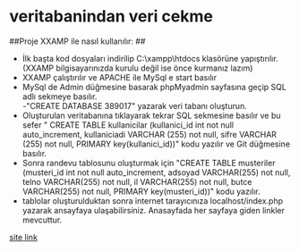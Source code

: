 # veritabanindan veri cekme

##Proje XXAMP ile nasıl kullanılır: ## <br/>

- İlk başta kod dosyaları indirilip  C:\xampp\htdocs klasörüne yapıştırılır.  (XXAMP bilgisayarınızda kurulu değil ise önce kurmanız lazım) <br/>
- XXAMP çalıştırılır ve APACHE ile MySql e start basılır  <br/>
-  MySql de Admin  düğmesine basarak phpMyadmin sayfasına geçip  SQL adlı sekmeye basılır.<br/>
-"CREATE DATABASE 389017" yazarak veri tabanı oluşturun. <br/>
- Oluşturulan veritabanına tıklayarak tekrar SQL sekmesine basılır ve bu sefer " CREATE TABLE kullanicilar (kullanici_id int not null auto_increment,
kullaniciadi VARCHAR (255) not null, sifre VARCHAR (255) not null, PRIMARY key(kullanici_id))" kodu yazılır  ve Git düğmesine basılır. <br/>
- Sonra randevu tablosunu oluşturmak için "CREATE TABLE musteriler (musteri_id int not null auto_increment, adsoyad VARCHAR(255) not null, 
telno VARCHAR(255) not null, il VARCHAR(255) not null, butce VARCHAR(255) not null, PRIMARY key(musteri_id))" kodu yazılır.<br/>
- tablolar oluşturulduktan sonra internet tarayıcınıza localhost/index.php yazarak ansayfaya ulaşabilirsiniz. Anasayfada her sayfaya giden linkler mevcuttur.<br/>

[site link](http://turkuy.eu5.org)
